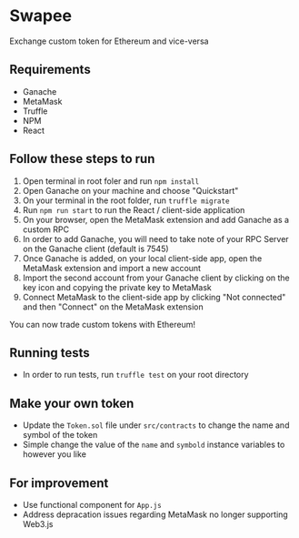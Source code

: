# Swapee

Exchange custom token for Ethereum and vice-versa

## Requirements
- Ganache
- MetaMask
- Truffle
- NPM
- React

## Follow these steps to run
1. Open terminal in root foler and run `npm install`
2. Open Ganache on your machine and choose "Quickstart"
3. On your terminal in the root folder, run `truffle migrate`
4. Run `npm run start` to run the React / client-side application
5. On your browser, open the MetaMask extension and add Ganache as a custom RPC
6. In order to  add Ganache, you will need to take note of your RPC Server on the Ganache client (default is 7545)
7. Once Ganache is added, on your local client-side app, open the MetaMask extension and import a new account
8. Import the second account from your Ganache client by clicking on the key icon and copying the private key to MetaMask
9. Connect MetaMask to the client-side app by clicking "Not connected" and then "Connect" on the MetaMask extension

You can now trade custom tokens with Ethereum!

## Running tests
- In order to run tests, run `truffle test` on your root directory

## Make your own token
- Update the `Token.sol` file under `src/contracts` to change the name and symbol of the token
- Simple change the value of the `name` and `symbold` instance variables to however you like

## For improvement
- Use functional component for `App.js`
- Address depracation issues regarding MetaMask no longer supporting Web3.js
